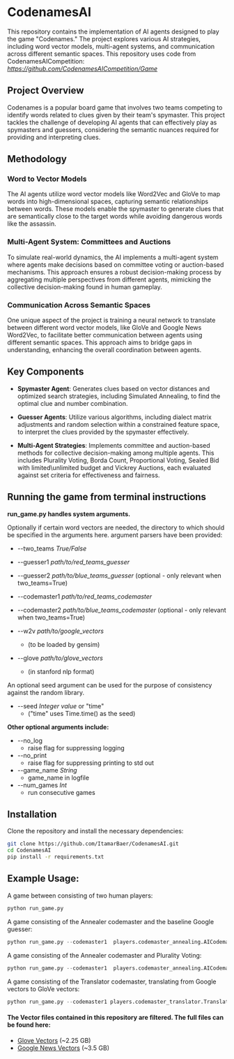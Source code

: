 # CodenamesAI

This repository contains the implementation of AI agents designed to play the game "Codenames." The project explores various AI strategies, including word vector models, multi-agent systems, and communication across different semantic spaces. This repository uses code from CodenamesAICompetition: *https://github.com/CodenamesAICompetition/Game*

## Project Overview

Codenames is a popular board game that involves two teams competing to identify words related to clues given by their team's spymaster. This project tackles the challenge of developing AI agents that can effectively play as spymasters and guessers, considering the semantic nuances required for providing and interpreting clues.

## Methodology

### Word to Vector Models
The AI agents utilize word vector models like Word2Vec and GloVe to map words into high-dimensional spaces, capturing semantic relationships between words. These models enable the spymaster to generate clues that are semantically close to the target words while avoiding dangerous words like the assassin.

### Multi-Agent System: Committees and Auctions
To simulate real-world dynamics, the AI implements a multi-agent system where agents make decisions based on committee voting or auction-based mechanisms. This approach ensures a robust decision-making process by aggregating multiple perspectives from different agents, mimicking the collective decision-making found in human gameplay.

### Communication Across Semantic Spaces
One unique aspect of the project is training a neural network to translate between different word vector models, like GloVe and Google News Word2Vec, to facilitate better communication between agents using different semantic spaces. This approach aims to bridge gaps in understanding, enhancing the overall coordination between agents.

## Key Components

- **Spymaster Agent**: Generates clues based on vector distances and optimized search strategies, including Simulated Annealing, to find the optimal clue and number combination.
  
- **Guesser Agents**: Utilize various algorithms, including dialect matrix adjustments and random selection within a constrained feature space, to interpret the clues provided by the spymaster effectively.

- **Multi-Agent Strategies**: Implements committee and auction-based methods for collective decision-making among multiple agents. This includes Plurality Voting, Borda Count, Proportional Voting, Sealed Bid with limited\unlimited budget and Vickrey Auctions, each evaluated against set criteria for effectiveness and fairness.


## Running the game from terminal instructions

**run_game.py handles system arguments.**

Optionally if certain word vectors are needed, the directory to which should be specified in the arguments here.
argument parsers have been provided:
* --two_teams *True/False*
* --guesser1 *path/to/red_teams_guesser*
* --guesser2 *path/to/blue_teams_guesser* (optional - only relevant when two_teams=True)
* --codemaster1 *path/to/red_teams_codemaster*
* --codemaster2 *path/to/blue_teams_codemaster* (optional - only relevant when two_teams=True)
  
* --w2v *path/to/google_vectors*
  * (to be loaded by gensim)
* --glove *path/to/glove_vectors*
  *  (in stanford nlp format)


An optional seed argument can be used for the purpose of consistency against the random library.
* --seed *Integer value* or "time"
  * ("time" uses Time.time() as the seed)


**Other optional arguments include:**
* --no_log
  * raise flag for suppressing logging
* --no_print
  * raise flag for suppressing printing to std out
* --game_name *String*
  * game_name in logfile
* --num_games *Int*
  * run consecutive games

    

## Installation
Clone the repository and install the necessary dependencies:
```bash
git clone https://github.com/ItamarBaer/CodenamesAI.git
cd CodenamesAI
pip install -r requirements.txt
```


## Example Usage:

 A game between consisting of two human players:
```python
python run_game.py
```

A game consisting of the Annealer codemaster and the baseline Google guesser:
```python
python run_game.py --codemaster1  players.codemaster_annealing.AICodemaster --guesser1 players.guesser_google_baseline.AIGuesser --w2v filtered_GoogleNews-vectors-negative300.bin --glove filtered_glove.6B.300d.txt
```

A game consisting of the Annealer codemaster and Plurality Voting:
```python
python run_game.py --codemaster1  players.codemaster_annealing.AICodemaster --guesser1 players.guesser_multi_agent_plurality_voting.MetaGuesser --w2v filtered_GoogleNews-vectors-negative300.bin --glove filtered_glove.6B.300d.txt
```

A game consisting of the Translator codemaster, translating from Google vectors to GloVe vectors:
```python
python run_game.py --codemaster1 players.codemaster_translator.Translator --guesser1 players.guesser_google_baseline.AIGuesser --w2v filtered_GoogleNews-vectors-negative300.bin --glove filtered_glove.6B.300d.txt
```


#### The Vector files contained in this repository are filtered. The full files can be found here:

* [Glove Vectors](https://nlp.stanford.edu/data/glove.6B.zip) (~2.25 GB)
* [Google News Vectors](https://drive.google.com/file/d/0B7XkCwpI5KDYNlNUTTlSS21pQmM/edit) (~3.5 GB)

